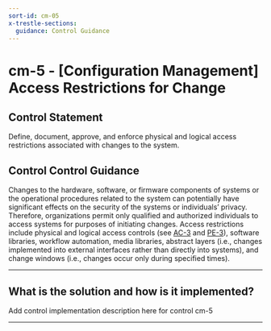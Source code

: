 ```yaml
---
sort-id: cm-05
x-trestle-sections:
  guidance: Control Guidance
---
```


# cm-5 - \[Configuration Management\] Access Restrictions for Change

## Control Statement

Define, document, approve, and enforce physical and logical access restrictions associated with changes to the system.

## Control Control Guidance

Changes to the hardware, software, or firmware components of systems or the operational procedures related to the system can potentially have significant effects on the security of the systems or individuals’ privacy. Therefore, organizations permit only qualified and authorized individuals to access systems for purposes of initiating changes. Access restrictions include physical and logical access controls (see [AC-3](#ac-3) and [PE-3](#pe-3)), software libraries, workflow automation, media libraries, abstract layers (i.e., changes implemented into external interfaces rather than directly into systems), and change windows (i.e., changes occur only during specified times).

______________________________________________________________________

## What is the solution and how is it implemented?

Add control implementation description here for control cm-5

______________________________________________________________________

